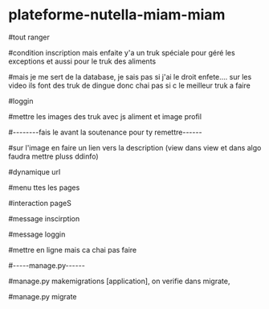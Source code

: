 # plateforme-nutella-miam-miam


#tout ranger

#condition inscription mais enfaite y'a un truk spéciale pour géré les exceptions et aussi pour le truk des aliments

#mais je me sert de la database, je sais pas si j'ai le droit enfete.... sur les video ils font des truk de dingue donc chai pas si c le meilleur truk a faire

#loggin

#mettre les images des truk avec js aliment et image profil



#--------fais le avant la soutenance pour ty remettre------

#sur l'image en faire un lien vers la description (view dans view et dans algo faudra mettre pluss ddinfo)

#dynamique url

#menu ttes les pages

#interaction pageS

#message inscirption

#message loggin

#mettre en ligne mais ca chai pas faire



#-----manage.py------

#manage.py makemigrations [application], on verifie dans migrate, 

#manage.py migrate


